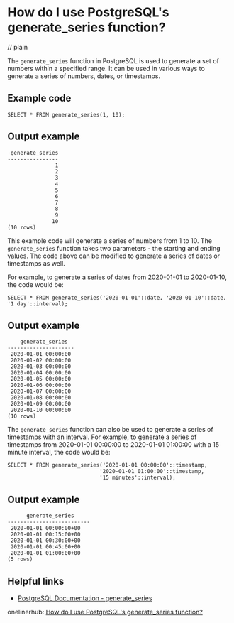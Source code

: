 # How do I use PostgreSQL's generate_series function?
// plain

The `generate_series` function in PostgreSQL is used to generate a set of numbers within a specified range. It can be used in various ways to generate a series of numbers, dates, or timestamps.

## Example code


```
SELECT * FROM generate_series(1, 10);
```

## Output example

```
 generate_series
----------------
               1
               2
               3
               4
               5
               6
               7
               8
               9
              10
(10 rows)
```

This example code will generate a series of numbers from 1 to 10. The `generate_series` function takes two parameters - the starting and ending values. The code above can be modified to generate a series of dates or timestamps as well.

For example, to generate a series of dates from 2020-01-01 to 2020-01-10, the code would be:

```
SELECT * FROM generate_series('2020-01-01'::date, '2020-01-10'::date, '1 day'::interval);
```

## Output example

```
    generate_series
---------------------
 2020-01-01 00:00:00
 2020-01-02 00:00:00
 2020-01-03 00:00:00
 2020-01-04 00:00:00
 2020-01-05 00:00:00
 2020-01-06 00:00:00
 2020-01-07 00:00:00
 2020-01-08 00:00:00
 2020-01-09 00:00:00
 2020-01-10 00:00:00
(10 rows)
```

The `generate_series` function can also be used to generate a series of timestamps with an interval. For example, to generate a series of timestamps from 2020-01-01 00:00:00 to 2020-01-01 01:00:00 with a 15 minute interval, the code would be:

```
SELECT * FROM generate_series('2020-01-01 00:00:00'::timestamp,
                             '2020-01-01 01:00:00'::timestamp,
                             '15 minutes'::interval);
```

## Output example

```
      generate_series
--------------------------
 2020-01-01 00:00:00+00
 2020-01-01 00:15:00+00
 2020-01-01 00:30:00+00
 2020-01-01 00:45:00+00
 2020-01-01 01:00:00+00
(5 rows)
```

## Helpful links

- [PostgreSQL Documentation - generate_series](https://www.postgresql.org/docs/9.1/functions-srf.html#FUNCTIONS-SRF-GENERATE-SERIES)

onelinerhub: [How do I use PostgreSQL's generate_series function?](https://onelinerhub.com/postgresql/how-do-i-use-postgresql-s-generate-series-function)